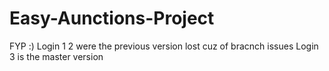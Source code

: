 # Easy-Aunctions-Project
FYP :) 
Login 1 2 were the previous version lost cuz of bracnch issues 
Login 3 is the master version 
